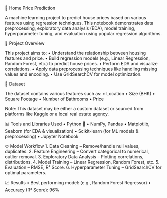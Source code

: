 🏡 Home Price Prediction

A machine learning project to predict house prices based on various features using regression techniques. This notebook demonstrates data preprocessing, exploratory data analysis (EDA), model training, hyperparameter tuning, and evaluation using popular regression algorithms.

📌 Project Overview

This project aims to:
	•	Understand the relationship between housing features and price.
	•	Build regression models (e.g., Linear Regression, Random Forest, etc.) to predict house prices.
	•	Perform EDA and visualize correlations.
	•	Apply data preprocessing techniques like handling missing values and encoding.
	•	Use GridSearchCV for model optimization.

📂 Dataset

The dataset contains various features such as:
	•	Location
	•	Size (BHK)
	•	Square Footage
	•	Number of Bathrooms
	•	Price

Note: This dataset may be either a custom dataset or sourced from platforms like Kaggle or a local real estate agency.

📊 Tools and Libraries Used
	•	Python 🐍
	•	NumPy, Pandas
	•	Matplotlib, Seaborn (for EDA & visualization)
	•	Scikit-learn (for ML models & preprocessing)
	•	Jupyter Notebook

⚙️ Model Workflow
	1.	Data Cleaning – Remove/handle null values, duplicates.
	2.	Feature Engineering – Convert categorical to numerical, outlier removal.
	3.	Exploratory Data Analysis – Plotting correlations, distributions.
	4.	Model Training – Linear Regression, Random Forest, etc.
	5.	Evaluation – RMSE, R² Score.
	6.	Hyperparameter Tuning – GridSearchCV for optimal parameters.

📈 Results
	•	Best performing model: (e.g., Random Forest Regressor)
	•	Accuracy (R² Score): 96%
